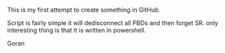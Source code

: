 This is my first attempt to create something in GitHub.

Script is fairly simple
it will dedisconnect all PBDs and then forget SR.
only interesting thing is that it is written in powershell.

Goran 
